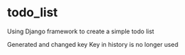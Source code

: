 # todo_list
Using Django framework to create a simple todo list

Generated and changed key
Key in history is no longer used